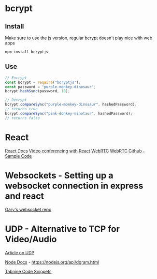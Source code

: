 # bcrypt

## Install

Make sure to use the js version, regular bcrypt doesn't play nice with web apps

```
npm install bcryptjs
```

## Use

```javascript
// Encrypt
const bcrypt = require("bcryptjs");
const password = "purple-monkey-dinosaur";
bcrypt.hashSync(password, 10);

// Decrypt
bcrypt.compareSync("purple-monkey-dinosaur", hashedPassword);
// returns true
bcrypt.compareSync("pink-donkey-minotaur", hashedPassword);
// returns false
```

# **React**

[React Docs](https://create-react-app.dev/)
[Video conferencing with React](https://www.section.io/engineering-education/video-conferencing-app-with-react-node/)
[WebRTC](https://webrtc.org/)
[WebRTC Github - Sample Code](https://github.com/webrtc)

# **Websockets** - Setting up a websocket connection in express and react

[Gary's websocket repo](https://github.com/gary-jipp/demo-websockets)

# **UDP** - Alternative to TCP for Video/Audio

[Article on UDP](<https://www.techtarget.com/searchnetworking/definition/UDP-User-Datagram-Protocol#:~:text=User%20Datagram%20Protocol%20(UDP)%20is,provided%20by%20the%20receiving%20party.>)

[Node Docs](https://nodejs.org/api/dgram.html) -
https://nodejs.org/api/dgram.html

[Tabnine Code Snippets](https://www.tabnine.com/code/javascript/modules/dgram)
